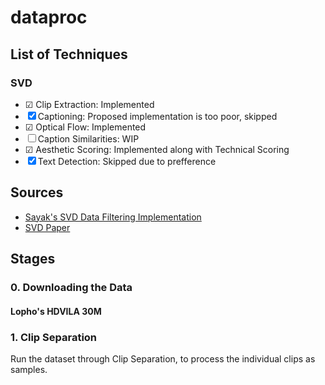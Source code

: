 # dataproc

## List of Techniques

### SVD

- ☑ Clip Extraction: Implemented
- ☒ Captioning: Proposed implementation is too poor, skipped
- ☑ Optical Flow: Implemented
- ☐ Caption Similarities: WIP
- ☑ Aesthetic Scoring: Implemented along with Technical Scoring
- ☒ Text Detection: Skipped due to prefference

## Sources

- [Sayak's SVD Data Filtering Implementation](https://github.com/sayakpaul/single-video-curation-svd)
- [SVD Paper](https://arxiv.org/abs/2311.15127)

## Stages

### 0. Downloading the Data

#### Lopho's HDVILA 30M

### 1. Clip Separation

Run the dataset through Clip Separation, to process the individual clips as samples.